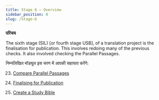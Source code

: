 ```yaml
---
title: Stage 6 – Overview
sidebar_position: 0
slug: /Stage-6
---
```




**परिचय**


The sixth stage (SIL) [or fourth stage USB], of a translation project is the finalisation for publication. This involves redoing many of the previous checks. It also involved checking the Parallel Passages.


निम्नलिखित मॉड्यूल इस चरण में आपकी सहायता करेंगे:


 23. [Compare Parallel Passages](/23.PP)


 24. [Finalising for Publication](/24.FFP)


 25. [Create a Study Bible](/25.StudyBibles)

